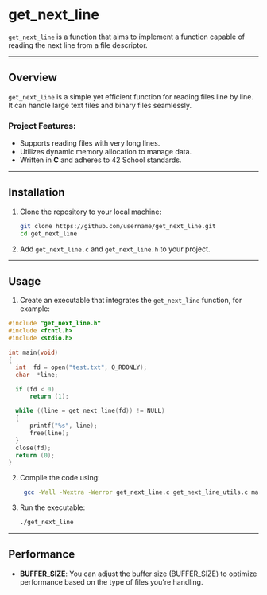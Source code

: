 # get_next_line

`get_next_line` is a function that aims to implement a function capable of reading the next line from a file descriptor.

---

## Overview

`get_next_line` is a simple yet efficient function for reading files line by line. It can handle large text files and binary files seamlessly.

### Project Features:
- Supports reading files with very long lines.
- Utilizes dynamic memory allocation to manage data.
- Written in **C** and adheres to 42 School standards.

---

## Installation

1. Clone the repository to your local machine:
   ```bash
   git clone https://github.com/username/get_next_line.git
   cd get_next_line
   ```

2. Add `get_next_line.c` and `get_next_line.h` to your project.

---

## Usage

1. Create an executable that integrates the `get_next_line` function, for example:

  ```c
  #include "get_next_line.h"
  #include <fcntl.h>
  #include <stdio.h>

  int main(void)
  {
    int  fd = open("test.txt", O_RDONLY);
    char  *line;

    if (fd < 0)
        return (1);

    while ((line = get_next_line(fd)) != NULL)
    {
        printf("%s", line);
        free(line);
    }
    close(fd);
    return (0);
  }
   ```

   2. Compile the code using:
      ```bash
       gcc -Wall -Wextra -Werror get_next_line.c get_next_line_utils.c main.c -o get_next_line
       ```

   4. Run the executable:
      ```bash
      ./get_next_line
      ```

---

## Performance

- **BUFFER_SIZE**: You can adjust the buffer size (BUFFER_SIZE) to optimize performance based on the type of files you're handling.


















   
